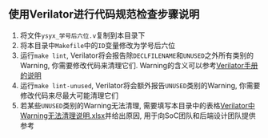 
## 使用Verilator进行代码规范检查步骤说明

1. 将文件`ysyx_学号后六位.v`复制到本目录下
1. 将本目录中`Makefile`中的`ID`变量修改为学号后六位
1. 运行`make lint`, Verilator将会报告除`DECLFILENAME`和`UNUSED`之外所有类别的Warning,
   你需要修改代码来清理它们. Warning的含义可以参考[Verilator手册的说明][verilator warning]
1. 运行`make lint-unused`, Verilator将会额外报告`UNUSED`类别的Warning,
   你需要修改代码来尽最大可能清理它们
1. 若某些`UNUSED`类别的Warning无法清理,
   需要填写本目录中的表格[Verilator中Warning无法清理说明.xlsx][excel]并给出原因,
   用于向SoC团队和后端设计团队提供参考

[verilator warning]: https://veripool.org/guide/latest/warnings.html#list-of-warnings
[excel]: ./Verilator中Warning无法清理说明.xlsx
